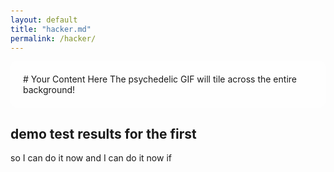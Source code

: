 ```yaml
---
layout: default
title: "hacker.md"
permalink: /hacker/
---
```


<style>
  body {
    background-image: url('https://media0.giphy.com/media/YWbM6nDnBo8X7WIKpl/giphy.gif?cid=6c09b952lqwxcsat7u4o8hosjkmctyqzmkso6ib45vnff8bh&ep=v1_internal_gif_by_id&rid=giphy.gif&ct=g');
    background-repeat: repeat; /* Tiles the GIF infinitely */
    margin: 0;
    padding: 20px;
  }
  /* Optional: Add a semi-transparent overlay for readability */
  .content {
    background: rgba(255, 255, 255, 0.7);
    padding: 20px;
    max-width: 800px;
    margin: 0 auto;
    border-radius: 10px;
  }
</style>

<div class="content">
  # Your Content Here
  The psychedelic GIF will tile across the entire background!
</div>

## demo test results for the first 

so I can do it now and I can do it now if 